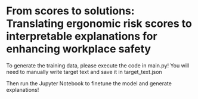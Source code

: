 # From scores to solutions: Translating ergonomic risk scores to interpretable explanations for enhancing workplace safety

To generate the training data, please execute the code in main.py!
You will need to manually write target text and save it in target_text.json

Then run the Jupyter Notebook to finetune the model and generate explanations!
